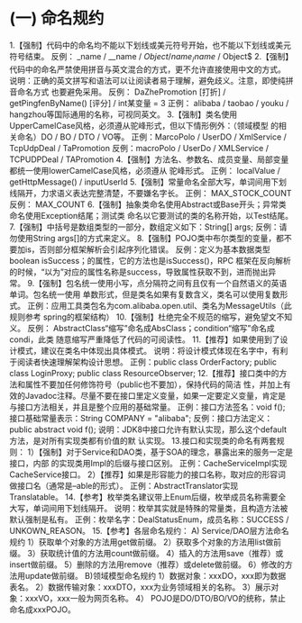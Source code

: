 # (一) 命名规约

1.【强制】代码中的命名均不能以下划线或美元符号开始，也不能以下划线或美元符号结束。
反例： _name / __name / $Object / name_ / name$ / Object$
2.【强制】代码中的命名严禁使用拼音与英文混合的方式，更不允许直接使用中文的方式。
说明：正确的英文拼写和语法可以让阅读者易于理解，避免歧义。注意，即使纯拼音命名方式
也要避免采用。
反例： DaZhePromotion [打折] / getPingfenByName()  [评分] / int某变量 = 3
正例： alibaba / taobao / youku / hangzhou等国际通用的名称，可视同英文。
3.【强制】类名使用UpperCamelCase风格，必须遵从驼峰形式，但以下情形例外：（领域模型
的相关命名）DO / BO / DTO / VO等。
正例：MarcoPolo / UserDO / XmlService / TcpUdpDeal /   TaPromotion
反例：macroPolo / UserDo / XMLService / TCPUDPDeal /   TAPromotion
4.【强制】方法名、参数名、成员变量、局部变量都统一使用lowerCamelCase风格，必须遵从
驼峰形式。
正例： localValue / getHttpMessage() /  inputUserId
5.【强制】常量命名全部大写，单词间用下划线隔开，力求语义表达完整清楚，不要嫌名字长。
正例： MAX_STOCK_COUNT
反例： MAX_COUNT
6.【强制】抽象类命名使用Abstract或Base开头；异常类命名使用Exception结尾；测试类
命名以它要测试的类的名称开始，以Test结尾。
7.【强制】中括号是数组类型的一部分，数组定义如下：String[]   args;
反例：请勿使用String  args[]的方式来定义。
8.【强制】POJO类中布尔类型的变量，都不要加is，否则部分框架解析会引起序列化错误。
反例：定义为基本数据类型boolean isSuccess；的属性，它的方法也是isSuccess()，RPC
框架在反向解析的时候，“以为”对应的属性名称是success，导致属性获取不到，进而抛出异
常。
9.【强制】包名统一使用小写，点分隔符之间有且仅有一个自然语义的英语单词。包名统一使用
单数形式，但是类名如果有复数含义，类名可以使用复数形式。
正例：应用工具类包名为com.alibaba.open.util、类名为MessageUtils（此规则参考
spring的框架结构）
10.【强制】杜绝完全不规范的缩写，避免望文不知义。
反例： AbstractClass“缩写”命名成AbsClass；condition“缩写”命名成 condi，此类
随意缩写严重降低了代码的可阅读性。
11.【推荐】如果使用到了设计模式，建议在类名中体现出具体模式。
说明：将设计模式体现在名字中，有利于阅读者快速理解架构设计思想。
正例：public class OrderFactory;
public class LoginProxy;
public class ResourceObserver;
12.【推荐】接口类中的方法和属性不要加任何修饰符号（public也不要加），保持代码的简洁
性，并加上有效的Javadoc注释。尽量不要在接口里定义变量，如果一定要定义变量，肯定是
与接口方法相关，并且是整个应用的基础常量。
正例：接口方法签名：void f();
接口基础常量表示：String COMPANY = "alibaba";
反例：接口方法定义：public abstract void f();
说明：JDK8中接口允许有默认实现，那么这个default方法，是对所有实现类都有价值的默
认实现。
13.接口和实现类的命名有两套规则：
1）【强制】对于Service和DAO类，基于SOA的理念，暴露出来的服务一定是接口，内部
的实现类用Impl的后缀与接口区别。
正例：CacheServiceImpl实现CacheService接口。
2）【推荐】如果是形容能力的接口名称，取对应的形容词做接口名（通常是–able的形式）。
正例：AbstractTranslator实现 Translatable。
14.【参考】枚举类名建议带上Enum后缀，枚举成员名称需要全大写，单词间用下划线隔开。
说明：枚举其实就是特殊的常量类，且构造方法被默认强制是私有。
正例：枚举名字：DealStatusEnum，成员名称：SUCCESS / UNKOWN_REASON。
15.【参考】各层命名规约：
A) Service/DAO层方法命名规约
1）获取单个对象的方法用get做前缀。
2）获取多个对象的方法用list做前缀。
3）获取统计值的方法用count做前缀。
4）插入的方法用save（推荐）或insert做前缀。
5）删除的方法用remove（推荐）或delete做前缀。
6）修改的方法用update做前缀。
B)领域模型命名规约
1）数据对象：xxxDO，xxx即为数据表名。
2）数据传输对象：xxxDTO，xxx为业务领域相关的名称。
3）展示对象：xxxVO，xxx一般为网页名称。
4） POJO是DO/DTO/BO/VO的统称，禁止命名成xxxPOJO。